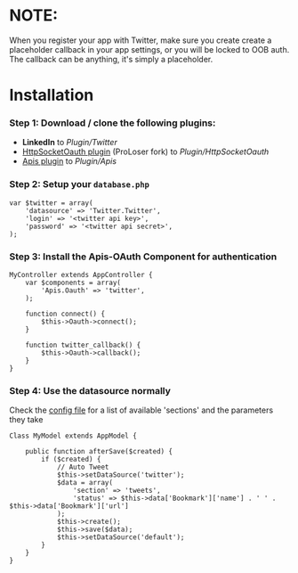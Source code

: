 # NOTE:

When you register your app with Twitter, make sure you create create a placeholder callback in your app settings, or you will be locked to OOB auth. The callback can be anything, it's simply a placeholder.

# Installation

### Step 1: Download / clone the following plugins: 

 * **LinkedIn** to _Plugin/Twitter_
 * [HttpSocketOauth plugin](https://github.com/ProLoser/http_socket_oauth) (ProLoser fork) to _Plugin/HttpSocketOauth_
 * [Apis plugin](https://github.com/ProLoser/CakePHP-Api-Datasources) to _Plugin/Apis_

### Step 2: Setup your `database.php`

```
var $twitter = array(
	'datasource' => 'Twitter.Twitter',
	'login' => '<twitter api key>',
	'password' => '<twitter api secret>',
);
```

### Step 3: Install the Apis-OAuth Component for authentication

```
MyController extends AppController {
	var $components = array(
		'Apis.Oauth' => 'twitter',
	);
	
	function connect() {
		$this->Oauth->connect();
	}
	
	function twitter_callback() {
		$this->Oauth->callback();
	}
}
```

### Step 4: Use the datasource normally 
Check the [config file](https://github.com/ProLoser/CakePHP-Twitter/blob/master/Config/Twitter.php) for a list of available 'sections' and the parameters they take

```
Class MyModel extends AppModel {
	
	public function afterSave($created) {
		if ($created) {
			// Auto Tweet
			$this->setDataSource('twitter');
			$data = array(
				'section' => 'tweets',
				'status' => $this->data['Bookmark']['name'] . ' ' . $this->data['Bookmark']['url']
			);
			$this->create();
			$this->save($data);
			$this->setDataSource('default');
		}
	}
}